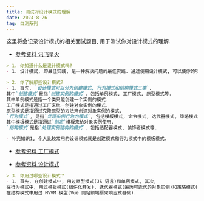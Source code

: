 ```yaml
---
title: 测试对设计模式的理解
date: 2024-8-26
tag: 自测系列
---
```

这里将会记录设计模式的相关面试题目, 用于测试你对设计模式的理解.

- [参考资料 讯飞星火](https://xinghuo.xfyun.cn/desk)

``` md
> 1. 你知道什么是设计模式吗?
- 1. 设计模式, 即最佳实践, 是一种解决问题的最佳实践. 通过使用设计模式, 可以使你的项目变得可维护.
```

``` md
> 2. 你了解那些设计模式?
- 1. 首先, `设计模式可以分为创建模式, 行为模式和结构模式三类`. 
其中`创建模式`是指`创建实例的模式`. 包括单例模式, 工厂模式, 原型模式等. 
其中单例模式是指一个类只能创建一个实例的模式. 
工厂模式是指通过工厂来统一创建对象实例的模式. 
原型模式是指通过克隆原型的方法来创建对象实例的模式. 
`行为模式`, 是指`处理实例行为的模式`, 包括模板模式, 命令模式, 迭代器模式, 策略模式等. 
其中模板模式是指通过`制定`模板来给对象实例使用. 
`结构模式`是指`处理实例结构的模式`. 包括适配器模式, 装饰者模式等.

- 补充知识1, 个人比较常用的设计模式就是创建模式和行为模式中的模板模式.
```
- [参考资料 工厂模式](https://juejin.cn/post/7127983249799774239)

- [参考资料 设计模式](https://www.runoob.com/design-pattern/strategy-pattern.html)

``` md
> 3. 你用过哪些设计模式？
- 1. 首先, 在创建模式中, 用过原型模式(JS 语言)和单例模式, 其次, 
在行为模式中, 用过模板模式(组件化开发), 迭代器模式(遍历可迭代的对象实例)和策略模式(制定校验规则策略). 最后, 
在结构模式中用过 MVVM 模型(Vue 网站前端框架响应式基础).
```
